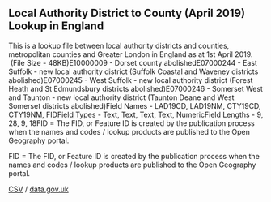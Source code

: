 ## Local Authority District to County (April 2019) Lookup in England

This is a lookup file between local authority districts and counties, metropolitan counties and Greater London in England as at 1st April 2019.  (File Size - 48KB)E10000009 - Dorset county
abolishedE07000244 - East Suffolk - new local authority district (Suffolk
Coastal and Waveney districts abolished)E07000245 - West Suffolk - new local
authority district (Forest Heath and St Edmundsbury districts
abolished)E07000246 - Somerset West and Taunton - new local authority district
(Taunton Deane and West Somerset districts abolished)Field Names - LAD19CD, LAD19NM, CTY19CD, CTY19NM, FIDField Types - Text, Text, Text, Text, NumericField Lengths - 9, 28, 9, 18FID = The FID, or Feature ID is
created by the publication process when the names and codes / lookup products
are published to the Open Geography portal. 

FID = The FID, or Feature ID is
created by the publication process when the names and codes / lookup products
are published to the Open Geography portal. 

[CSV](../csv/025.csv) / [data.gov.uk](https://data.gov.uk/dataset/4275da75-c07c-436a-9da8-dc248a5166dc/local-authority-district-to-county-april-2019-lookup-in-england)

